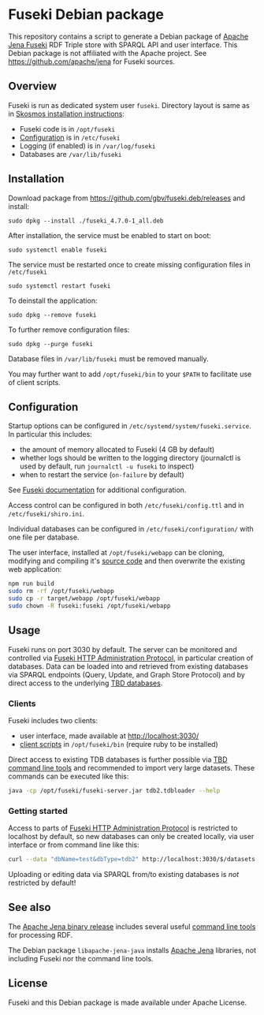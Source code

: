 # Fuseki Debian package

This repository contains a script to generate a Debian package of [Apache Jena Fuseki](https://jena.apache.org/documentation/fuseki2/) RDF Triple store with SPARQL API and user interface. This Debian package is not affiliated with the Apache project. See <https://github.com/apache/jena> for Fuseki sources.

## Overview

Fuseki is run as dedicated system user `fuseki`. Directory layout is same as in [Skosmos installation instructions](https://github.com/NatLibFi/Skosmos/wiki/InstallTutorial):

- Fuseki code is in `/opt/fuseki`
- [Configuration](#configuration) is in `/etc/fuseki` 
- Logging (if enabled) is in `/var/log/fuseki`
- Databases are `/var/lib/fuseki`

## Installation

Download package from <https://github.com/gbv/fuseki.deb/releases> and install:

    sudo dpkg --install ./fuseki_4.7.0-1_all.deb

After installation, the service must be enabled to start on boot:

    sudo systemctl enable fuseki

The service must be restarted once to create missing configuration files in `/etc/fuseki`

    sudo systemctl restart fuseki

To deinstall the application:

    sudo dpkg --remove fuseki

To further remove configuration files:

    sudo dpkg --purge fuseki

Database files in `/var/lib/fuseki` must be removed manually.

You may further want to add `/opt/fuseki/bin` to your `$PATH` to facilitate use of client scripts.

## Configuration

Startup options can be configured in `/etc/systemd/system/fuseki.service`. In particular this includes:

- the amount of memory allocated to Fuseki (4 GB by default)
- whether logs should be written to the logging directory (journalctl is used by default, run `journalctl -u fuseki` to inspect)
- when to restart the service (`on-failure` by default)

See [Fuseki documentation](https://jena.apache.org/documentation/fuseki2/fuseki-configuration.html) for additional configuration.

Access control can be configured in both `/etc/fuseki/config.ttl` and in `/etc/fuseki/shiro.ini`.

Individual databases can be configured in `/etc/fuseki/configuration/` with one file per database.

The user interface, installed at `/opt/fuseki/webapp` can be cloning, modifying and compiling it's [source code](https://github.com/apache/jena/tree/main/jena-fuseki2/jena-fuseki-ui) and then overwrite the existing web application:

~~~sh
npm run build
sudo rm -rf /opt/fuseki/webapp
sudo cp -r target/webapp /opt/fuseki/webapp
sudo chown -R fuseki:fuseki /opt/fuseki/webapp
~~~

## Usage

Fuseki runs on port 3030 by default. The server can be monitored and controlled via [Fuseki HTTP Administration Protocol], in particular creation of databases. Data can be loaded into and retrieved from existing databases via SPARQL endpoints (Query, Update, and Graph Store Protocol) and by direct access to the underlying [TBD databases](https://jena.apache.org/documentation/tdb/).

### Clients

Fuseki includes two clients:

- user interface, made available at <http://localhost:3030/>
- [client scripts](https://jena.apache.org/documentation/fuseki2/soh.html) in `/opt/fuseki/bin` (require ruby to be installed)

Direct access to existing TDB databases is further possible via [TBD command line tools](https://jena.apache.org/documentation/tdb2/tdb2_cmds.html) and recommended to import very large datasets. These commands can be executed like this:

~~~sh
java -cp /opt/fuseki/fuseki-server.jar tdb2.tdbloader --help
~~~

[Fuseki HTTP Administration Protocol]: https://jena.apache.org/documentation/fuseki2/fuseki-server-protocol.html

### Getting started

Access to parts of [Fuseki HTTP Administration Protocol] is restricted to localhost by default, so new databases can only be created locally, via user interface or from command line like this:

~~~sh
curl --data "dbName=test&dbType=tdb2" http://localhost:3030/$/datasets
~~~

Uploading or editing data via SPARQL from/to existing databases is *not* restricted by default!

## See also

The [Apache Jena binary release](https://jena.apache.org/download/) includes several useful [command line tools](https://jena.apache.org/documentation/tools/index.html) for processing RDF.

The Debian package `libapache-jena-java` installs [Apache Jena](https://jena.apache.org/) libraries, not including Fuseki nor the command line tools.

## License

Fuseki and this Debian package is made available under Apache License.
